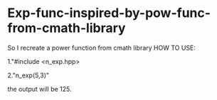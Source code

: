 # Exp-func-inspired-by-pow-func-from-cmath-library
So I recreate a power function from cmath library 
HOW TO USE:

1."#include <n_exp.hpp>

2."n_exp(5,3)"

the output will be 125.
